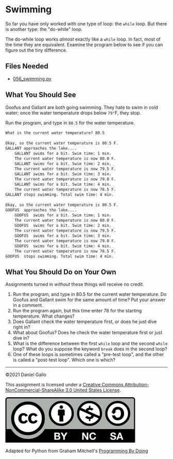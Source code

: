 # Swimming


So far you have only worked with one type of loop: the `while`
loop. But there is another type: the "do-while" loop.


The do-while loop works *almost* exactly like a
`while` loop. In fact, most of the time they
are equivalent. Examine the program below to see if you can figure
out the tiny difference.


## Files Needed

* [056_swimming.py](examples/056_swimming.py)


What You Should See
-------------------

Goofus and Gallant are both going swimming. They hate to swim in cold water; once the water temperature drops below `79°`F, they stop.


Run the program, and type in `80.5` for the water temperature.

```
What is the current water temperature? 80.5

Okay, so the current water temperature is 80.5 F.
GALLANT approaches the lake....
    GALLANT swims for a bit. Swim time: 1 min.
    The current water temperature is now 80.0 F.
    GALLANT swims for a bit. Swim time: 2 min.
    The current water temperature is now 79.5 F.
    GALLANT swims for a bit. Swim time: 3 min.
    The current water temperature is now 79.0 F.
    GALLANT swims for a bit. Swim time: 4 min.
    The current water temperature is now 78.5 F.
GALLANT stops swimming. Total swim time: 4 min.

Okay, so the current water temperature is 80.5 F.
GOOFUS  approaches the lake....
    GOOFUS  swims for a bit. Swim time: 1 min.
    The current water temperature is now 80.0 F.
    GOOFUS  swims for a bit. Swim time: 2 min.
    The current water temperature is now 79.5 F.
    GOOFUS  swims for a bit. Swim time: 3 min.
    The current water temperature is now 79.0 F.
    GOOFUS  swims for a bit. Swim time: 4 min.
    The current water temperature is now 78.5 F.
GOOFUS  stops swimming. Total swim time: 4 min.

```

What You Should Do on Your Own
------------------------------

Assignments turned in *without* these things will receive
no credit.

1. Run the program, and type in 80.5 for the current
 water temperature. Do Goofus and Gallant swim for the same amount of
 time? Put your answer in a comment.
2. Run the program again, but this time enter 78 for the starting temperature. What changes?
3. Does Gallant check the water temperature first, or does he just dive right in?
4. What about Goofus? Does he check the water temperature first or just dive in?
5. What is the difference between the first `while` loop and the second `while` loop? What do you suppose the keyword `break` does in the second loop?
6. One of these loops is sometimes called a "pre-test loop",
 and the other is called a "post-test loop". Which one is which?

---


©2021 Daniel Gallo


This assignment is licensed under a
[Creative Commons Attribution-NonCommercial-ShareAlike 3.0 United States License](https://creativecommons.org/licenses/by-nc-sa/3.0/us/deed.en_US).  

![Creative Commons License](images/by-nc-sa.png)


Adapted for Python from Graham Mitchell's [Programming By Doing](https://programmingbydoing.com/)